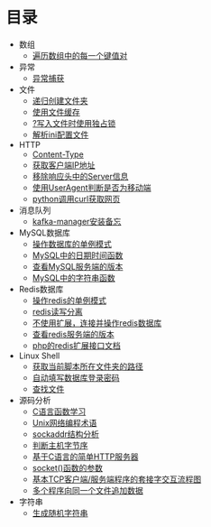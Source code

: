 # 目录

* 数组
  * [遍历数组中的每一个键值对](chapter-array/array-01.md)
* 异常
  * [异常捕获](chapter-exception/exception-01.md)
* 文件
  * [递归创建文件夹](chapter-file/file-01.md)
  * [使用文件缓存](chapter-file/file-02.md)
  * [?写入文件时使用独占锁](chapter-file/file-03.md)
  * [解析ini配置文件](chapter-file/file-04.md)
* HTTP
  * [Content-Type](chapter-http/http-01.md)
  * [获取客户端IP地址](chapter-http/http-02.md)
  * [移除响应头中的Server信息](chapter-http/http-03.md)
  * [使用UserAgent判断是否为移动端](chapter-http/http-04.md)
  * [python调用curl获取网页](chapter-http/http-05.md)
* 消息队列
  * [kafka-manager安装备忘](chapter-message-queue/message-queue-01.md)
* MySQL数据库
  * [操作数据库的单例模式](chapter-mysql/mysql-01.md)
  * [MySQL中的日期时间函数](chapter-mysql/mysql-02.md)
  * [查看MySQL服务端的版本](chapter-mysql/mysql-03.md)
  * [MySQL中的字符串函数](chapter-mysql/mysql-04.md)
* Redis数据库
  * [操作redis的单例模式](chapter-redis/redis-01.md)
  * [redis读写分离](chapter-redis/redis-02.md)
  * [不使用扩展，连接并操作redis数据库](chapter-redis/redis-03.md)
  * [查看redis服务端的版本](chapter-redis/redis-04.md)
  * [php的redis扩展接口文档](chapter-redis/redis-05.md)
* Linux Shell
  * [获取当前脚本所在文件夹的路径](chapter-shell/shell-01.md)
  * [自动填写数据库登录密码](chapter-shell/shell-02.md)
  * [查找文件](chapter-shell/shell-03.md)
* 源码分析
  * [C语言函数学习](chapter-source-code/source-code-01.md)
  * [Unix网络编程术语](chapter-source-code/source-code-02.md)
  * [sockaddr结构分析](chapter-source-code/source-code-03.md)
  * [判断主机字节序](chapter-source-code/source-code-04.md)
  * [基于C语言的简单HTTP服务器](chapter-source-code/source-code-05.md)
  * [socket()函数的参数](chapter-source-code/source-code-06.md)
  * [基本TCP客户端/服务端程序的套接字交互流程图](chapter-source-code/source-code-07.md)
  * [多个程序向同一个文件追加数据](chapter-source-code/source-code-08.md)
* 字符串
  * [生成随机字符串](chapter-string/string-01.md)

